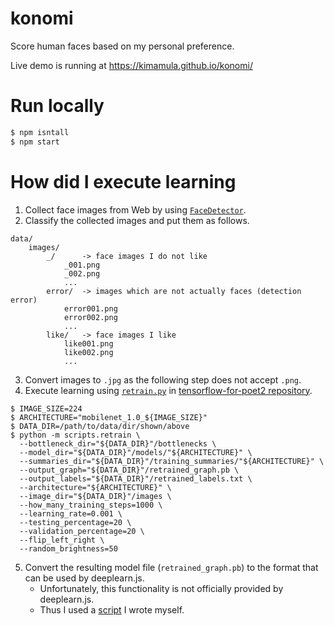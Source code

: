 # konomi
Score human faces based on my personal preference.

Live demo is running at https://kimamula.github.io/konomi/

# Run locally

```sh
$ npm isntall
$ npm start
```

# How did I execute learning

1. Collect face images from Web by using [`FaceDetector`](https://wicg.github.io/shape-detection-api/#face-detection-api).
1. Classify the collected images and put them as follows.

```
data/
    images/
        _/      -> face images I do not like
            _001.png
            _002.png
            ...
        error/  -> images which are not actually faces (detection error)
            error001.png
            error002.png
            ...
        like/   -> face images I like
            like001.png
            like002.png
            ...
```

3. Convert images to `.jpg` as the following step does not accept `.png`.
1. Execute learning using [`retrain.py`](https://github.com/googlecodelabs/tensorflow-for-poets-2/blob/master/scripts/retrain.py) in [tensorflow-for-poet2 repository](https://github.com/googlecodelabs/tensorflow-for-poets-2). 

```
$ IMAGE_SIZE=224
$ ARCHITECTURE="mobilenet_1.0_${IMAGE_SIZE}"
$ DATA_DIR=/path/to/data/dir/shown/above
$ python -m scripts.retrain \
  --bottleneck_dir="${DATA_DIR}"/bottlenecks \
  --model_dir="${DATA_DIR}"/models/"${ARCHITECTURE}" \
  --summaries_dir="${DATA_DIR}"/training_summaries/"${ARCHITECTURE}" \
  --output_graph="${DATA_DIR}"/retrained_graph.pb \
  --output_labels="${DATA_DIR}"/retrained_labels.txt \
  --architecture="${ARCHITECTURE}" \
  --image_dir="${DATA_DIR}"/images \
  --how_many_training_steps=1000 \
  --learning_rate=0.001 \
  --testing_percentage=20 \
  --validation_percentage=20 \
  --flip_left_right \
  --random_brightness=50
```

5. Convert the resulting model file (`retrained_graph.pb`) to the format that can be used by deeplearn.js.
    - Unfortunately, this functionality is not officially provided by deeplearn.js.
    - Thus I used a [script](https://github.com/kimamula/deeplearnjs/commit/c2d74413122991e5cf82c6cb45b4ebab69976f4f) I wrote myself.
